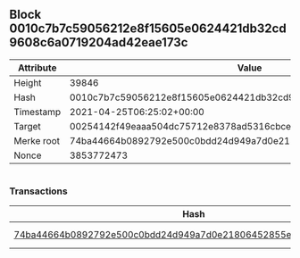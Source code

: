 ## Block 0010c7b7c59056212e8f15605e0624421db32cd9608c6a0719204ad42eae173c

Attribute | Value
--- | ---
Height | 39846
Hash | 0010c7b7c59056212e8f15605e0624421db32cd9608c6a0719204ad42eae173c
Timestamp | 2021-04-25T06:25:02+00:00
Target | 00254142f49eaaa504dc75712e8378ad5316cbcead634704b3734b6271167cc4
Merke root | 74ba44664b0892792e500c0bdd24d949a7d0e21806452855edd6697a0e5221f1
Nonce | 3853772473

```

```

### Transactions

Hash | Amount
--- | ---
[74ba44664b0892792e500c0bdd24d949a7d0e21806452855edd6697a0e5221f1](74ba44664b0892792e500c0bdd24d949a7d0e21806452855edd6697a0e5221f1.md) | 10.00000000 SKEPTI 
